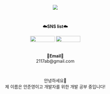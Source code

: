 <p align = "center">
<img src="https://capsule-render.vercel.app/api?type=waving&color=auto&height=300&section=header&text=Hello!&fontSize=70" />
</p>
<br>

<p align="center">
    <Strong>☁️SNS list☁️</Strong><br><br>
 <a href="https://www.instagram.com/junxo_o/" target="_blank"><img src="https://img.shields.io/badge/Instagram-E4405F?logo=Instagram&logoColor=white" style="width: 80px; height: 20px;"></a>
<a href="https://jun0321.tistory.com/" target="_blank"><img src="https://img.shields.io/badge/tistory-F05032?style=for-the-badge&logo=tistory&logoColor=white" style="width: 80px; height: 20px;">
</a>
    <br>
<br><br>
<Strong>📧Email📧</Strong><br>2117ab@gmail.com<br>
</p>

<br>

<p align="center">
안녕하세요👐<br>
제 이름은 안준영이고 개발자를  위한 개발 공부 중입니다!<br>
<br>
</p>
<!--
**Junyeong-An/Junyeong-An** is a ✨ _special_ ✨ repository because its `README.md` (this file) appears on your GitHub profile.

Here are some ideas to get you started:

- 🔭 I’m currently working on ...
- 🌱 I’m currently learning ...
- 👯 I’m looking to collaborate on ...
- 🤔 I’m looking for help with ...
- 💬 Ask me about ...
- 📫 How to reach me: ...
- 😄 Pronouns: ...
- ⚡ Fun fact: ...
-->
